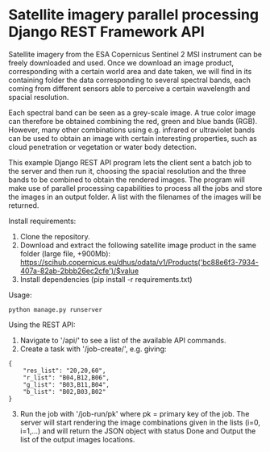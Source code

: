 # Satellite imagery parallel processing Django REST Framework API

Satellite imagery from the ESA Copernicus Sentinel 2 MSI instrument can be freely downloaded and used. Once we download an image product, corresponding with a certain world area and date taken, we will find in its containing folder the data corresponding to several spectral bands, each coming from different sensors able to perceive a certain wavelength and spacial resolution.

Each spectral band can be seen as a grey-scale image. A true color image can therefore be obtained combining the red, green and blue bands (RGB). However, many other combinations using e.g. infrared or ultraviolet bands can be used to obtain an image with certain interesting properties, such as cloud penetration or vegetation or water body detection. 

This example Django REST API program lets the client sent a batch job to the server and then run it, choosing the spacial resolution and the three bands to be combined to obtain the rendered images. The program will make use of parallel processing capabilities to process all the jobs and store the images in an output folder. A list with the filenames of the images will be returned.

Install requirements:
1) Clone the repository.
2) Download and extract the following satellite image product in the same folder (large file, +900Mb): https://scihub.copernicus.eu/dhus/odata/v1/Products('bc88e6f3-7934-407a-82ab-2bbb26ec2cfe')/$value
3) Install dependencies (pip install -r requirements.txt)

Usage:
```
python manage.py runserver
```

Using the REST API:
1) Navigate to '/api/' to see a list of the available API commands.
2) Create a task with '/job-create/', e.g. giving:
```
{
    "res_list": "20,20,60",
    "r_list": "B04,B12,B06",
    "g_list": "B03,B11,B04",
    "b_list": "B02,B03,B02"
}
```
3) Run the job with '/job-run/pk' where pk = primary key of the job. The server will start rendering the image combinations given in the lists (i=0, i=1,...) and will return the JSON object with status Done and Output the list of the output images locations.

